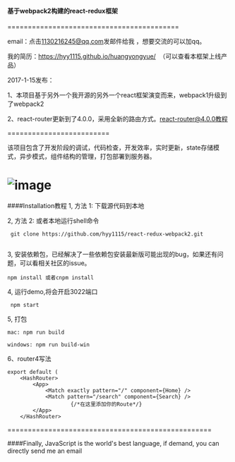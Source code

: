 #### 基于webpack2构建的react-redux框架

==========================================

email：点击<a href="mailto:1130216245@qq.com">1130216245@qq.com</a>发邮件给我 ，想要交流的可以加qq。 

我的简历：https://hyy1115.github.io/huangyongyue/  （可以查看本框架上线产品）  

2017-1-15发布：  

1、本项目基于另外一个我开源的另外一个react框架演变而来，webpack1升级到了webpack2

2、react-router更新到了4.0.0，采用全新的路由方式。[react-router@4.0.0教程](https://react-router.now.sh/)

=========================

该项目包含了开发阶段的调试，代码检查，开发效率，实时更新，state存储模式，异步模式，组件结构的管理，打包部署到服务器。

 ![image](https://github.com/hyy1115/react-redux-webpack/blob/master/public/index.png)
==========================

####Installation教程
1, 方法 1: 下载源代码到本地  

2, 方法 2: 或者本地运行shell命令  
```
 git clone https://github.com/hyy1115/react-redux-webpack2.git
 
```
 
3, 安装依赖包，已经解决了一些依赖包安装最新版可能出现的bug，如果还有问题，可以看相关社区的issue。
```
npm install 或者cnpm install
```

4, 运行demo,将会开启3022端口
   ```
    npm start
   ```

5, 打包
```
mac: npm run build

windows: npm run build-win

```
6、router4写法  
```
export default (
    <HashRouter>
        <App>
            <Match exactly pattern="/" component={Home} />
            <Match pattern="/search" component={Search} />
                    {/*在这里添加你的Route*/}
        </App>
    </HashRouter>

```

==================================================

####Finally, JavaScript is the world's best language, if demand, you can directly send me an email  
